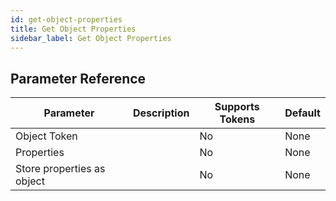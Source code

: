 ```yaml
---
id: get-object-properties
title: Get Object Properties
sidebar_label: Get Object Properties
---
```





## Parameter Reference
| Parameter | Description | Supports Tokens | Default |
| -- | -- | -- | -- |
| Object Token |  | No | None |
| Properties |  | No | None |
| Store properties as object |  | No | None |
